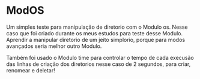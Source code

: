 # ModOS
Um simples teste para manipulação de diretorio com o Modulo os.
Nesse caso que foi criado durante os meus estudos para teste desse Modulo.
Aprendir a manipular diretorio de um jeito simplorio, porque para modos avançados seria
melhor outro Modulo.

Também foi usado o Modulo time
para controlar o tempo de cada execusão das linhas de criação dos diretorios
nesse caso de 2 segundos, para criar, renomear e deletar!



